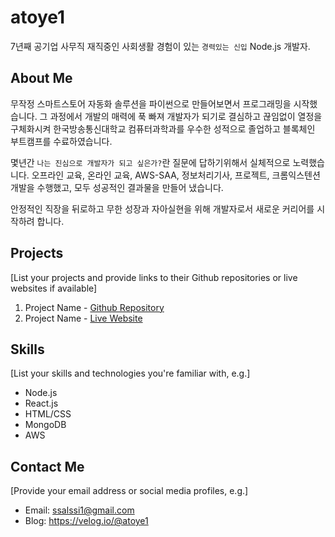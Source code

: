 
# atoye1

7년째 공기업 사무직 재직중인 사회생활 경험이 있는 `경력있는 신입` Node.js 개발자.

## About Me

무작정 스마트스토어 자동화 솔루션을 파이썬으로 만들어보면서 프로그래밍을 시작했습니다.
그 과정에서 개발의 매력에 푹 빠져 개발자가 되기로 결심하고 끊임없이 열정을 구체화시켜 한국방송통신대학교 컴퓨터과학과를 우수한 성적으로 졸업하고 블록체인 부트캠프를 수료하였습니다.

몇년간 `나는 진심으로 개발자가 되고 싶은가?`란 질문에 답하기위해서 실체적으로 노력했습니다. 오프라인 교육, 온라인 교육, AWS-SAA, 정보처리기사, 프로젝트, 크롬익스텐션 개발을 수행했고, 모두 성공적인 결과물을 만들어 냈습니다.

안정적인 직장을 뒤로하고 무한 성장과 자아실현을 위해 개발자로서 새로운 커리어를 시작하려 합니다.
## Projects

[List your projects and provide links to their Github repositories or live websites if available]

1. Project Name - [Github Repository](https://github.com/yourusername/projectname)
2. Project Name - [Live Website](http://www.projectname.com)

## Skills

[List your skills and technologies you're familiar with, e.g.]

- Node.js
- React.js
- HTML/CSS
- MongoDB
- AWS

## Contact Me

[Provide your email address or social media profiles, e.g.]

- Email: ssalssi1@gmail.com
- Blog: https://velog.io/@atoye1

